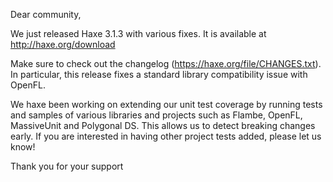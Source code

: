 Dear community,

We just released Haxe 3.1.3 with various fixes. It is available at <http://haxe.org/download>

Make sure to check out the changelog (<https://haxe.org/file/CHANGES.txt>). In particular, this release fixes a standard library compatibility issue with OpenFL.

We haxe been working on extending our unit test coverage by running tests and samples of various libraries and projects such as Flambe, OpenFL, MassiveUnit and Polygonal DS. This allows us to detect breaking changes early. If you are interested in having other project tests added, please let us know!

Thank you for your support
